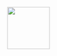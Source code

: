 <div id="header" align="center">
  <img src="https://media.giphy.com/media/GjNiBbczpWmxXePb6l/giphy.gif" width=100"/>
</div>
